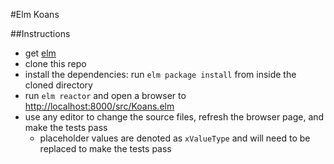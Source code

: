 #Elm Koans

##Instructions
* get [elm](http://elm-lang.org/install)
* clone this repo
* install the dependencies: run `elm package install` from inside the cloned directory
* run `elm reactor` and open a browser to [http://localhost:8000/src/Koans.elm](http://localhost:8000/src/Koans.elm)
* use any editor to change the source files, refresh the browser page, and make the tests pass
  * placeholder values are denoted as `xValueType` and will need to be replaced to make the tests pass
